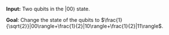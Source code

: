 **Input:** Two qubits in the $|00\rangle$ state.

**Goal**: Change the state of the qubits to $\frac{1}{\sqrt{2}}|00\rangle+\frac{1}{2}|10\rangle+\frac{1}{2}|11\rangle$.